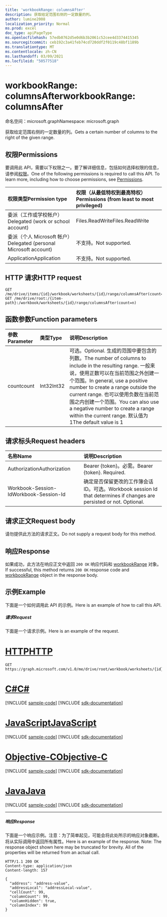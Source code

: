 ```yaml
---
title: 'workbookRange: columnsAfter'
description: 获取给定范围右侧的一定数量的列。
author: lumine2008
localization_priority: Normal
ms.prod: excel
doc_type: apiPageType
ms.openlocfilehash: 57edb0762d5e0d6b3b2061c52cee4d3374415345
ms.sourcegitcommit: ceb192c3a41feb74cd720ddf2f0119c48bf1189b
ms.translationtype: MT
ms.contentlocale: zh-CN
ms.lasthandoff: 03/09/2021
ms.locfileid: "50577518"
---
```

# <a name="workbookrange-columnsafter"></a><span data-ttu-id="e6a8d-103">workbookRange: columnsAfter</span><span class="sxs-lookup"><span data-stu-id="e6a8d-103">workbookRange: columnsAfter</span></span>

<span data-ttu-id="e6a8d-104">命名空间：microsoft.graph</span><span class="sxs-lookup"><span data-stu-id="e6a8d-104">Namespace: microsoft.graph</span></span>

<span data-ttu-id="e6a8d-105">获取给定范围右侧的一定数量的列。</span><span class="sxs-lookup"><span data-stu-id="e6a8d-105">Gets a certain number of columns to the right of the given range.</span></span>

## <a name="permissions"></a><span data-ttu-id="e6a8d-106">权限</span><span class="sxs-lookup"><span data-stu-id="e6a8d-106">Permissions</span></span>
<span data-ttu-id="e6a8d-p101">要调用此 API，需要以下权限之一。要了解详细信息，包括如何选择权限的信息，请参阅[权限](/graph/permissions-reference)。</span><span class="sxs-lookup"><span data-stu-id="e6a8d-p101">One of the following permissions is required to call this API. To learn more, including how to choose permissions, see [Permissions](/graph/permissions-reference).</span></span>

|<span data-ttu-id="e6a8d-109">权限类型</span><span class="sxs-lookup"><span data-stu-id="e6a8d-109">Permission type</span></span>      | <span data-ttu-id="e6a8d-110">权限（从最低特权到最高特权）</span><span class="sxs-lookup"><span data-stu-id="e6a8d-110">Permissions (from least to most privileged)</span></span>              |
|:--------------------|:---------------------------------------------------------|
|<span data-ttu-id="e6a8d-111">委派（工作或学校帐户）</span><span class="sxs-lookup"><span data-stu-id="e6a8d-111">Delegated (work or school account)</span></span> | <span data-ttu-id="e6a8d-112">Files.ReadWrite</span><span class="sxs-lookup"><span data-stu-id="e6a8d-112">Files.ReadWrite</span></span>    |
|<span data-ttu-id="e6a8d-113">委派（个人 Microsoft 帐户）</span><span class="sxs-lookup"><span data-stu-id="e6a8d-113">Delegated (personal Microsoft account)</span></span> | <span data-ttu-id="e6a8d-114">不支持。</span><span class="sxs-lookup"><span data-stu-id="e6a8d-114">Not supported.</span></span>    |
|<span data-ttu-id="e6a8d-115">Application</span><span class="sxs-lookup"><span data-stu-id="e6a8d-115">Application</span></span> | <span data-ttu-id="e6a8d-116">不支持。</span><span class="sxs-lookup"><span data-stu-id="e6a8d-116">Not supported.</span></span> |

## <a name="http-request"></a><span data-ttu-id="e6a8d-117">HTTP 请求</span><span class="sxs-lookup"><span data-stu-id="e6a8d-117">HTTP request</span></span>

<!-- { "blockType": "ignored" } -->
```http
GET /me/drive/items/{id}/workbook/worksheets/{id}/range/columnsAfter(count=n)
GET /me/drive/root:/{item-path}:/workbook/worksheets/{id}/range/columnsAfter(count=n)

```

## <a name="function-parameters"></a><span data-ttu-id="e6a8d-118">函数参数</span><span class="sxs-lookup"><span data-stu-id="e6a8d-118">Function parameters</span></span>

| <span data-ttu-id="e6a8d-119">参数</span><span class="sxs-lookup"><span data-stu-id="e6a8d-119">Parameter</span></span>    | <span data-ttu-id="e6a8d-120">类型</span><span class="sxs-lookup"><span data-stu-id="e6a8d-120">Type</span></span>   |<span data-ttu-id="e6a8d-121">说明</span><span class="sxs-lookup"><span data-stu-id="e6a8d-121">Description</span></span>|
|:---------------|:--------|:----------|
|<span data-ttu-id="e6a8d-122">count</span><span class="sxs-lookup"><span data-stu-id="e6a8d-122">count</span></span>|<span data-ttu-id="e6a8d-123">Int32</span><span class="sxs-lookup"><span data-stu-id="e6a8d-123">Int32</span></span>|<span data-ttu-id="e6a8d-124">可选。</span><span class="sxs-lookup"><span data-stu-id="e6a8d-124">Optional.</span></span> <span data-ttu-id="e6a8d-125">生成的范围中要包含的列数。</span><span class="sxs-lookup"><span data-stu-id="e6a8d-125">The number of columns to include in the resulting range.</span></span> <span data-ttu-id="e6a8d-126">一般来说，使用正数可以在当前范围之外创建一个范围。</span><span class="sxs-lookup"><span data-stu-id="e6a8d-126">In general, use a positive number to create a range outside the current range.</span></span> <span data-ttu-id="e6a8d-127">也可以使用负数在当前范围之内创建一个范围。</span><span class="sxs-lookup"><span data-stu-id="e6a8d-127">You can also use a negative number to create a range within the current range.</span></span> <span data-ttu-id="e6a8d-128">默认值为 1</span><span class="sxs-lookup"><span data-stu-id="e6a8d-128">The default value is 1</span></span>|

## <a name="request-headers"></a><span data-ttu-id="e6a8d-129">请求标头</span><span class="sxs-lookup"><span data-stu-id="e6a8d-129">Request headers</span></span>
| <span data-ttu-id="e6a8d-130">名称</span><span class="sxs-lookup"><span data-stu-id="e6a8d-130">Name</span></span>       | <span data-ttu-id="e6a8d-131">说明</span><span class="sxs-lookup"><span data-stu-id="e6a8d-131">Description</span></span>|
|:---------------|:----------|
| <span data-ttu-id="e6a8d-132">Authorization</span><span class="sxs-lookup"><span data-stu-id="e6a8d-132">Authorization</span></span>  | <span data-ttu-id="e6a8d-p103">Bearer {token}。必需。</span><span class="sxs-lookup"><span data-stu-id="e6a8d-p103">Bearer {token}. Required.</span></span> |
| <span data-ttu-id="e6a8d-135">Workbook-Session-Id</span><span class="sxs-lookup"><span data-stu-id="e6a8d-135">Workbook-Session-Id</span></span>  | <span data-ttu-id="e6a8d-p104">确定是否保留更改的工作簿会话 ID。可选。</span><span class="sxs-lookup"><span data-stu-id="e6a8d-p104">Workbook session Id that determines if changes are persisted or not. Optional.</span></span>|

## <a name="request-body"></a><span data-ttu-id="e6a8d-138">请求正文</span><span class="sxs-lookup"><span data-stu-id="e6a8d-138">Request body</span></span>
<span data-ttu-id="e6a8d-139">请勿提供此方法的请求正文。</span><span class="sxs-lookup"><span data-stu-id="e6a8d-139">Do not supply a request body for this method.</span></span>

## <a name="response"></a><span data-ttu-id="e6a8d-140">响应</span><span class="sxs-lookup"><span data-stu-id="e6a8d-140">Response</span></span>
<span data-ttu-id="e6a8d-141">如果成功，此方法在响应正文中返回 `200 OK` 响应代码和 [workbookRange](../resources/range.md) 对象。</span><span class="sxs-lookup"><span data-stu-id="e6a8d-141">If successful, this method returns `200 OK` response code and [workbookRange](../resources/range.md) object in the response body.</span></span>

## <a name="example"></a><span data-ttu-id="e6a8d-142">示例</span><span class="sxs-lookup"><span data-stu-id="e6a8d-142">Example</span></span>
<span data-ttu-id="e6a8d-143">下面是一个如何调用此 API 的示例。</span><span class="sxs-lookup"><span data-stu-id="e6a8d-143">Here is an example of how to call this API.</span></span>
##### <a name="request"></a><span data-ttu-id="e6a8d-144">请求</span><span class="sxs-lookup"><span data-stu-id="e6a8d-144">Request</span></span>
<span data-ttu-id="e6a8d-145">下面是一个请求示例。</span><span class="sxs-lookup"><span data-stu-id="e6a8d-145">Here is an example of the request.</span></span>

# <a name="http"></a>[<span data-ttu-id="e6a8d-146">HTTP</span><span class="sxs-lookup"><span data-stu-id="e6a8d-146">HTTP</span></span>](#tab/http)
<!--{
  "blockType": "request",
  "isComposable": true,
  "name": "workbookrange_columnsafter",
  "idempotent": true
}-->
```msgraph-interactive
GET https://graph.microsoft.com/v1.0/me/drive/root/workbook/worksheets/{id}/range/columnsAfter(count=2)
```
# <a name="c"></a>[<span data-ttu-id="e6a8d-147">C#</span><span class="sxs-lookup"><span data-stu-id="e6a8d-147">C#</span></span>](#tab/csharp)
[!INCLUDE [sample-code](../includes/snippets/csharp/workbookrange-columnsafter-csharp-snippets.md)]
[!INCLUDE [sdk-documentation](../includes/snippets/snippets-sdk-documentation-link.md)]

# <a name="javascript"></a>[<span data-ttu-id="e6a8d-148">JavaScript</span><span class="sxs-lookup"><span data-stu-id="e6a8d-148">JavaScript</span></span>](#tab/javascript)
[!INCLUDE [sample-code](../includes/snippets/javascript/workbookrange-columnsafter-javascript-snippets.md)]
[!INCLUDE [sdk-documentation](../includes/snippets/snippets-sdk-documentation-link.md)]

# <a name="objective-c"></a>[<span data-ttu-id="e6a8d-149">Objective-C</span><span class="sxs-lookup"><span data-stu-id="e6a8d-149">Objective-C</span></span>](#tab/objc)
[!INCLUDE [sample-code](../includes/snippets/objc/workbookrange-columnsafter-objc-snippets.md)]
[!INCLUDE [sdk-documentation](../includes/snippets/snippets-sdk-documentation-link.md)]

# <a name="java"></a>[<span data-ttu-id="e6a8d-150">Java</span><span class="sxs-lookup"><span data-stu-id="e6a8d-150">Java</span></span>](#tab/java)
[!INCLUDE [sample-code](../includes/snippets/java/workbookrange-columnsafter-java-snippets.md)]
[!INCLUDE [sdk-documentation](../includes/snippets/snippets-sdk-documentation-link.md)]

---


##### <a name="response"></a><span data-ttu-id="e6a8d-151">响应</span><span class="sxs-lookup"><span data-stu-id="e6a8d-151">Response</span></span>
<span data-ttu-id="e6a8d-p105">下面是一个响应示例。注意：为了简单起见，可能会将此处所示的响应对象截断。将从实际调用中返回所有属性。</span><span class="sxs-lookup"><span data-stu-id="e6a8d-p105">Here is an example of the response. Note: The response object shown here may be truncated for brevity. All of the properties will be returned from an actual call.</span></span>
<!-- {
  "blockType": "response",
  "truncated": true,
  "@odata.type": "microsoft.graph.workbookRange"
} -->
```http
HTTP/1.1 200 OK
Content-type: application/json
Content-length: 157

{
  "address": "address-value",
  "addressLocal": "addressLocal-value",
  "cellCount": 99,
  "columnCount": 99,
  "columnHidden": true,
  "columnIndex": 99
}
```
<!-- uuid: 8fcb5dbc-d5aa-4681-8e31-b001d5168d79 
2015-10-25 14:57:30 UTC -->
<!-- {
  "type": "#page.annotation",
  "description": "Example",
  "keywords": "",
  "section": "documentation",
  "tocPath": "",
  "suppressions": [
  ]
}-->


